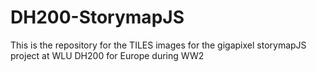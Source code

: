 # DH200-StorymapJS
This is the repository for the TILES images for the gigapixel storymapJS project at WLU DH200 for Europe during WW2
